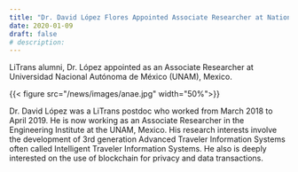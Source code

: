 ```yaml
---
title: "Dr. David López Flores Appointed Associate Researcher at National Autonomous University of Mexico (Universidad Nacional Autónoma de México)"
date: 2020-01-09
draft: false
# description:
---
```

<!-- ![](../images/david.jpg) -->
LiTrans alumni, Dr. López appointed as an Associate Researcher at Universidad Nacional Autónoma de México (UNAM), Mexico.

{{< figure src="/news/images/anae.jpg" width="50%">}}

<!--more-->

Dr. David López was a LiTrans postdoc who worked from March 2018 to April 2019. He is now working as an Associate Researcher in the Engineering Institute at the UNAM, Mexico. His research interests involve the development of 3rd generation Advanced Traveler Information Systems often called Intelligent Traveler Information Systems. He also is deeply interested on the use of blockchain for privacy and data transactions.
